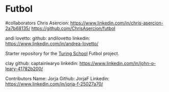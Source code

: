# Futbol

#collaborators
Chris Asercion: https://www.linkedin.com/in/chris-asercion-2a7b68135/  https://github.com/ChrisAsercion/futbol

andi lovetto:
github: andilovetto
linkedin: https://www.linkedin.com/in/andrea-lovetto/

Starter repository for the [Turing School](https://turing.io/) Futbol project.


clay
github: captainlearyo
linkedin: https://www.linkedin.com/in/john-o-leary-41782b200/

Contributors 
Name: Jorja
Github: JorjaF
Linkedin: https://www.linkedin.com/in/jorja-f-25027a70/